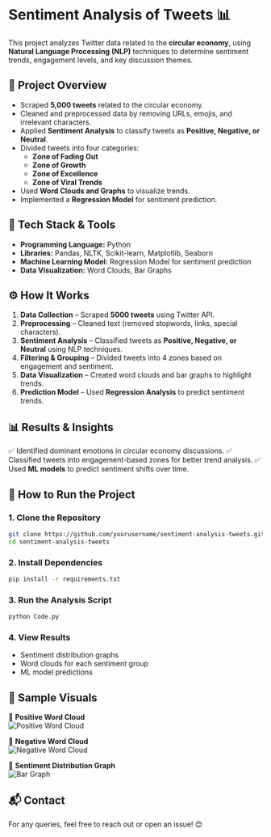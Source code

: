 # Sentiment Analysis of Tweets 📊

This project analyzes Twitter data related to the **circular economy**, using **Natural Language Processing (NLP)** techniques to determine sentiment trends, engagement levels, and key discussion themes.

## 📌 Project Overview
- Scraped **5,000 tweets** related to the circular economy.
- Cleaned and preprocessed data by removing URLs, emojis, and irrelevant characters.
- Applied **Sentiment Analysis** to classify tweets as **Positive, Negative, or Neutral**.
- Divided tweets into four categories:
  - **Zone of Fading Out**
  - **Zone of Growth**
  - **Zone of Excellence**
  - **Zone of Viral Trends**
- Used **Word Clouds and Graphs** to visualize trends.
- Implemented a **Regression Model** for sentiment prediction.

## 📂 Tech Stack & Tools
- **Programming Language:** Python
- **Libraries:** Pandas, NLTK, Scikit-learn, Matplotlib, Seaborn
- **Machine Learning Model:** Regression Model for sentiment prediction
- **Data Visualization:** Word Clouds, Bar Graphs

## ⚙️ How It Works
1. **Data Collection** – Scraped **5000 tweets** using Twitter API.
2. **Preprocessing** – Cleaned text (removed stopwords, links, special characters).
3. **Sentiment Analysis** – Classified tweets as **Positive, Negative, or Neutral** using NLP techniques.
4. **Filtering & Grouping** – Divided tweets into 4 zones based on engagement and sentiment.
5. **Data Visualization** – Created word clouds and bar graphs to highlight trends.
6. **Prediction Model** – Used **Regression Analysis** to predict sentiment trends.

## 📊 Results & Insights
✅ Identified dominant emotions in circular economy discussions.
✅ Classified tweets into engagement-based zones for better trend analysis.
✅ Used **ML models** to predict sentiment shifts over time.

## 🚀 How to Run the Project
### 1. Clone the Repository
```bash
git clone https://github.com/yourusername/sentiment-analysis-tweets.git
cd sentiment-analysis-tweets
```
### 2. Install Dependencies
```bash
pip install -r requirements.txt
```
### 3. Run the Analysis Script
```bash
python Code.py
```
### 4. View Results
- Sentiment distribution graphs
- Word clouds for each sentiment group
- ML model predictions

## 📸 Sample Visuals
📌 **Positive Word Cloud**  
![Positive Word Cloud](assets/Postive_wordcloud.png)  

📌 **Negative Word Cloud**  
![Negative Word Cloud](assets/Negative_wordcloud.png)  

📌 **Sentiment Distribution Graph**  
![Bar Graph](assets/sentiment_graph.png)  


## 📬 Contact
For any queries, feel free to reach out or open an issue! 😊
